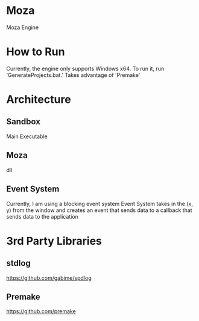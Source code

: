 # Moza
Moza Engine

# How to Run
Currently, the engine only supports Windows x64. To run it, run 'GenerateProjects.bat.' Takes advantage of 'Premake'

# Architecture
## Sandbox
Main Executable

## Moza
dll

## Event System
Currently, I am using a blocking event system
Event System takes in the (x, y) from the window and creates an event that sends data to a callback that sends data to the application

# 3rd Party Libraries
## stdlog
https://github.com/gabime/spdlog
## Premake
https://github.com/premake
